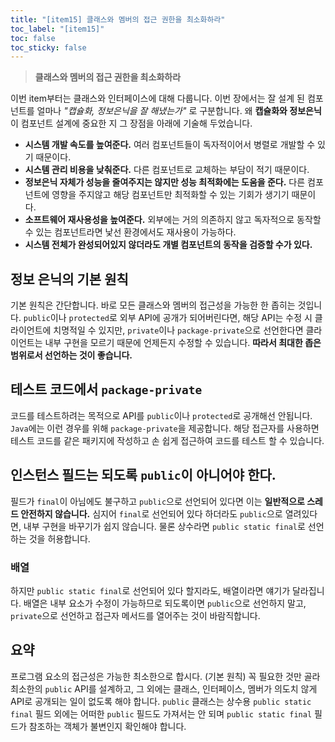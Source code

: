 ```yaml
---
title: "[item15] 클래스와 멤버의 접근 권한을 최소화하라"
toc_label: "[item15]"
toc: false
toc_sticky: false
---
```


> **클래스와 멤버의 접근 권한을 최소화하라**

이번 item부터는 클래스와 인터페이스에 대해 다룹니다. 이번 장에서는 잘 설계 된 컴포넌트를 얼마나 *"캡슐화, 정보은닉을 잘 해냈는가"* 로 구분합니다. 왜 **캡슐화와 정보은닉**이 컴포넌트 설계에 중요한 지 그 장점을 아래에 기술해 두었습니다.

- **시스템 개발 속도를 높여준다.** 여러 컴포넌트들이 독자적이어서 병렬로 개발할 수 있기 때문이다.
- **시스템 관리 비용을 낮춰준다.** 다른 컴포넌트로 교체하는 부담이 적기 때문이다.
- **정보은닉 자체가 성능을 줄여주지는 않지만 성능 최적화에는 도움을 준다.** 다른 컴포넌트에 영향을 주지않고 해당 컴포넌트만 최적화할 수 있는 기회가 생기기 때문이다.
- **소프트웨어 재사용성을 높여준다.** 외부에는 거의 의존하지 않고 독자적으로 동작할 수 있는 컴포넌트라면 낯선 환경에서도 재사용이 가능하다.
- **시스템 전체가 완성되어있지 않더라도 개별 컴포넌트의 동작을 검증할 수가 있다.**

## 정보 은닉의 기본 원칙
기본 원칙은 간단합니다. 바로 모든 클래스와 멤버의 접근성을 가능한 한 좁히는 것입니다. `public`이나 `protected`로 외부 API에 공개가 되어버린다면, 해당 API는 수정 시 클라이언트에 치명적일 수 있지만, `private`이나 `package-private`으로 선언한다면 클라이언트는 내부 구현을 모르기 때문에 언제든지 수정할 수 있습니다. **따라서 최대한 좁은 범위로서 선언하는 것이 좋습니다.**

## 테스트 코드에서 `package-private`
코드를 테스트하려는 목적으로 API를 `public`이나 `protected`로 공개해선 안됩니다. `Java`에는 이런 경우를 위해 `package-private`을 제공합니다. 해당 접근자를 사용하면 테스트 코드를 같은 패키지에 작성하고 손 쉽게 접근하여 코드를 테스트 할 수 있습니다.

## 인스턴스 필드는 되도록 `public`이 아니어야 한다.
필드가 `final`이 아님에도 불구하고 `public`으로 선언되어 있다면 이는 **일반적으로 스레드 안전하지 않습니다.** 심지어 `final`로 선언되어 있다 하더라도 `public`으로 열려있다면, 내부 구현을 바꾸기가 쉽지 않습니다. 물론 상수라면 `public static final`로 선언하는 것을 허용합니다.

### 배열
하지만 `public static final`로 선언되어 있다 할지라도, 배열이라면 얘기가 달라집니다. 배열은 내부 요소가 수정이 가능하므로 되도록이면 `public`으로 선언하지 말고, `private`으로 선언하고 접근자 메서드를 열어주는 것이 바람직합니다.

## 요약
프로그램 요소의 접근성은 가능한 최소한으로 합시다. (기본 원칙) 꼭 필요한 것만 골라 최소한의 `public` API를 설계하고, 그 외에는 클래스, 인터페이스, 멤버가 의도치 않게 API로 공개되는 일이 없도록 해야 합니다. `public` 클래스는 상수용 `public static final` 필드 외에는 어떠한 `public` 필드도 가져서는 안 되며 `public static final` 필드가 참조하는 객체가 불변인지 확인해야 합니다.